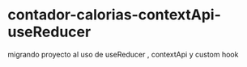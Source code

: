 # contador-calorias-contextApi-useReducer
migrando proyecto al uso de useReducer , contextApi y custom hook
